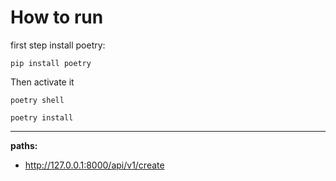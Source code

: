 # How to run

first step install poetry:

`pip install poetry`

Then activate it 

`poetry shell` 

`poetry install`

----------------------

**paths:**

- http://127.0.0.1:8000/api/v1/create